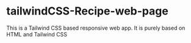 # tailwindCSS-Recipe-web-page
This is a Tailwind CSS based responsive web app. It is purely based on HTML and Tailwind CSS
